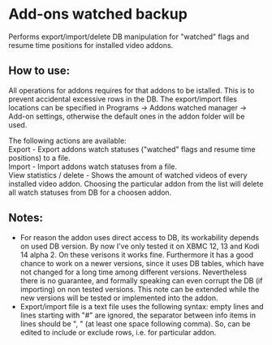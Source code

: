 Add-ons watched backup
======================

Performs export/import/delete DB manipulation for "watched" flags and resume time positions for installed video addons.

How to use:
----------
All operations for addons requires for that addons to be istalled. This is to prevent accidental excessive rows in the DB.
The export/import files locations can be specified in Programs -> Addons watched manager -> Add-on settings, otherwise the default ones in the addon folder will be used.

The following actions are available:  
  Export - Export addons watch statuses ("watched" flags and resume time positions) to a file.  
  Import - Import addons watch statuses from a file.  
  View statistics / delete - Shows the amount of watched videos of every installed video addon. Choosing the particular addon from the list will delete all watch statuses from DB for a choosen addon.

Notes:
-----
* For reason the addon uses direct access to DB, its workability depends on used DB version. By now I've only tested it on XBMC 12, 13 and Kodi 14 alpha 2. On these verisons it works fine. Furthermore it has a good chance to work on a newer versions, since it uses DB tables, which have not changed for a long time among different versions. Nevertheless there is no guarantee, and formally speaking can even corrupt the DB (if importing) on non tested versions. This note can be extended while the new versions will be tested or implemented into the addon.
* Export/import file is a text file uses the following syntax: empty lines and lines starting with "#" are ignored, the separator between info items in lines should be ", " (at least one space following comma). So, can be edited to include or exclude rows, i.e. for particular addon.